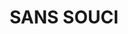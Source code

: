 ---
lastmod: '2025-04-06T06:05:20+00:00'
latitude: -33.996587
layout: suburb
longitude: 151.132495
postcode: '2219'
state: NSW
title: SANS SOUCI
url: /nsw/sans-souci/
---